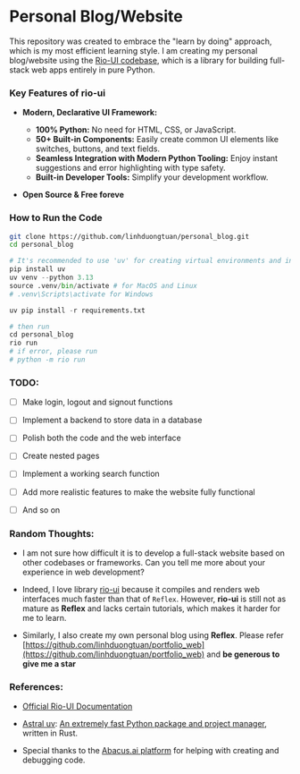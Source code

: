 # Personal Blog/Website


This repository was created to embrace the "learn by doing" approach, which is my most efficient learning style. I am creating my personal blog/website using the [Rio-UI codebase](https://github.com/rio-labs/rio), which is a library for building full-stack web apps entirely in pure Python.


### Key Features of rio-ui

- **Modern, Declarative UI Framework:**

  - **100% Python:** No need for HTML, CSS, or JavaScript.
  - **50+ Built-in Components:** Easily create common UI elements like switches, buttons, and text fields.
  - **Seamless Integration with Modern Python Tooling:** Enjoy instant suggestions and error highlighting with type safety.
  - **Built-in Developer Tools:** Simplify your development workflow.

- **Open Source & Free foreve**

### How to Run the Code

```bash
git clone https://github.com/linhduongtuan/personal_blog.git
cd personal_blog
```
```python 
# It's recommended to use 'uv' for creating virtual environments and installing packages swiftly
pip install uv
uv venv --python 3.13
source .venv/bin/activate # for MacOS and Linux
# .venv\Scripts\activate for Windows

uv pip install -r requirements.txt

# then run
cd personal_blog
rio run
# if error, please run
# python -m rio run
```


### TODO:
- [ ] Make login, logout and signout functions

- [ ] Implement a backend to store data in a database

- [ ] Polish both the code and the web interface

- [ ] Create nested pages

- [ ] Implement a working search function

- [ ] Add more realistic features to make the website fully functional

- [ ] And so on

### Random Thoughts:

- I am not sure how difficult it is to develop a full-stack website based on other codebases or frameworks. Can you tell me more about your experience in web development?

- Indeed, I love library [rio-ui](https://github.com/rio-labs/rio) because it compiles and renders web interfaces much faster than that of `Reflex`. However, **rio-ui** is still not as mature as **Reflex** and lacks certain tutorials, which makes it harder for me to learn.

- Similarly, I also create my own personal blog using **Reflex**. Please refer [https://github.com/linhduongtuan/portfolio_web](https://github.com/linhduongtuan/portfolio_web) and **be generous to give me a star**

### References:

- [Official Rio-UI Documentation](https://rio.dev/docs)

- [Astral uv](https://docs.astral.sh/uv/): [An extremely fast Python package and project manager](https://github.com/astral-sh/uv), written in Rust.

- Special thanks to the [Abacus.ai platform](https://apps.abacus.ai/) for helping with creating and debugging code.
